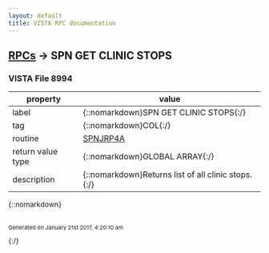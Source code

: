 ```yaml
---
layout: default
title: VISTA RPC documentation
---
```




## [RPCs](TableOfContent.md) &#8594; SPN GET CLINIC STOPS 



### VISTA File 8994 


 property | value 
--- | --- 
 label | {::nomarkdown}SPN GET CLINIC STOPS{:/}
 tag | {::nomarkdown}COL{:/}
 routine | [SPNJRP4A](http://code.osehra.org/dox/Routine_SPNJRP4A_source.html)
 return value type | {::nomarkdown}GLOBAL ARRAY{:/}
 description | {::nomarkdown}Returns list of all clinic stops.{:/}

{::nomarkdown} <br/><br/><p style="font-size: 11px">Generated on January 21st 2017, 4:20:10 am</p>{:/}